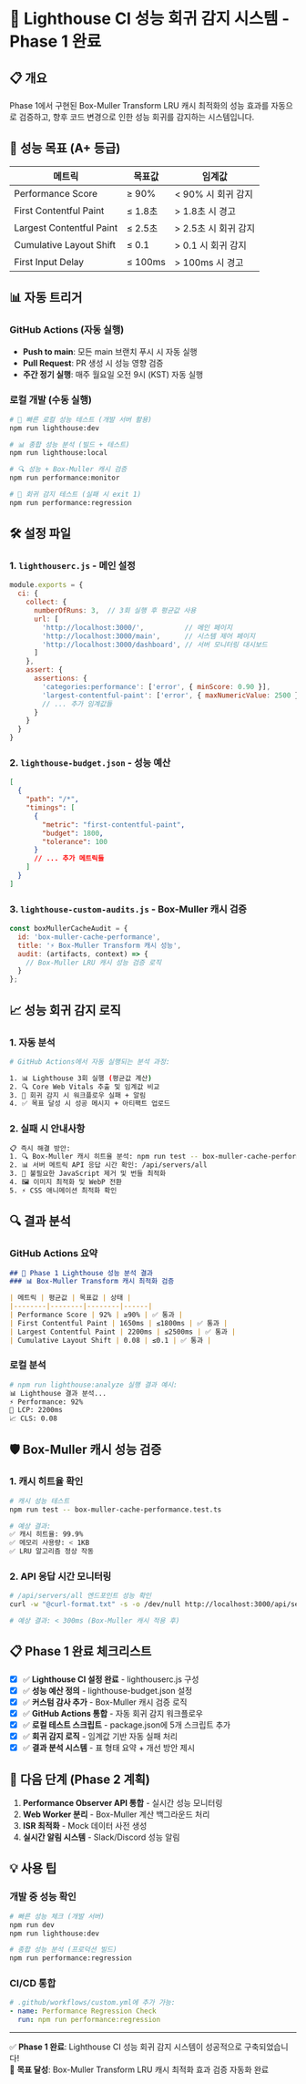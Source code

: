 # 🚀 Lighthouse CI 성능 회귀 감지 시스템 - Phase 1 완료

## 📋 개요

Phase 1에서 구현된 Box-Muller Transform LRU 캐시 최적화의 성능 효과를 자동으로 검증하고, 향후 코드 변경으로 인한 성능 회귀를 감지하는 시스템입니다.

## 🎯 성능 목표 (A+ 등급)

| 메트릭 | 목표값 | 임계값 |
|--------|--------|--------|
| Performance Score | ≥ 90% | < 90% 시 회귀 감지 |
| First Contentful Paint | ≤ 1.8초 | > 1.8초 시 경고 |
| Largest Contentful Paint | ≤ 2.5초 | > 2.5초 시 회귀 감지 |
| Cumulative Layout Shift | ≤ 0.1 | > 0.1 시 회귀 감지 |
| First Input Delay | ≤ 100ms | > 100ms 시 경고 |

## 📊 자동 트리거

### GitHub Actions (자동 실행)
- **Push to main**: 모든 main 브랜치 푸시 시 자동 실행
- **Pull Request**: PR 생성 시 성능 영향 검증
- **주간 정기 실행**: 매주 월요일 오전 9시 (KST) 자동 실행

### 로컬 개발 (수동 실행)
```bash
# 🚀 빠른 로컬 성능 테스트 (개발 서버 활용)
npm run lighthouse:dev

# 📊 종합 성능 분석 (빌드 + 테스트)
npm run lighthouse:local

# 🔍 성능 + Box-Muller 캐시 검증
npm run performance:monitor

# 🚨 회귀 감지 테스트 (실패 시 exit 1)
npm run performance:regression
```

## 🛠️ 설정 파일

### 1. `lighthouserc.js` - 메인 설정
```javascript
module.exports = {
  ci: {
    collect: {
      numberOfRuns: 3,  // 3회 실행 후 평균값 사용
      url: [
        'http://localhost:3000/',          // 메인 페이지
        'http://localhost:3000/main',      // 시스템 제어 페이지  
        'http://localhost:3000/dashboard', // 서버 모니터링 대시보드
      ]
    },
    assert: {
      assertions: {
        'categories:performance': ['error', { minScore: 0.90 }],
        'largest-contentful-paint': ['error', { maxNumericValue: 2500 }],
        // ... 추가 임계값들
      }
    }
  }
}
```

### 2. `lighthouse-budget.json` - 성능 예산
```json
[
  {
    "path": "/*",
    "timings": [
      {
        "metric": "first-contentful-paint",
        "budget": 1800,
        "tolerance": 100
      }
      // ... 추가 메트릭들
    ]
  }
]
```

### 3. `lighthouse-custom-audits.js` - Box-Muller 캐시 검증
```javascript
const boxMullerCacheAudit = {
  id: 'box-muller-cache-performance',
  title: '⚡ Box-Muller Transform 캐시 성능',
  audit: (artifacts, context) => {
    // Box-Muller LRU 캐시 성능 검증 로직
  }
};
```

## 📈 성능 회귀 감지 로직

### 1. 자동 분석
```bash
# GitHub Actions에서 자동 실행되는 분석 과정:

1. 📊 Lighthouse 3회 실행 (평균값 계산)
2. 🔍 Core Web Vitals 추출 및 임계값 비교
3. 🚨 회귀 감지 시 워크플로우 실패 + 알림
4. ✅ 목표 달성 시 성공 메시지 + 아티팩트 업로드
```

### 2. 실패 시 안내사항
```bash
📋 즉시 해결 방안:
1. 🔍 Box-Muller 캐시 히트율 분석: npm run test -- box-muller-cache-performance.test.ts
2. 📊 서버 메트릭 API 응답 시간 확인: /api/servers/all  
3. 🧹 불필요한 JavaScript 제거 및 번들 최적화
4. 🖼️ 이미지 최적화 및 WebP 전환
5. ⚡ CSS 애니메이션 최적화 확인
```

## 🔍 결과 분석

### GitHub Actions 요약
```markdown
## 🚀 Phase 1 Lighthouse 성능 분석 결과
### 📊 Box-Muller Transform 캐시 최적화 검증

| 메트릭 | 평균값 | 목표값 | 상태 |
|--------|--------|--------|------|
| Performance Score | 92% | ≥90% | ✅ 통과 |
| First Contentful Paint | 1650ms | ≤1800ms | ✅ 통과 |
| Largest Contentful Paint | 2200ms | ≤2500ms | ✅ 통과 |
| Cumulative Layout Shift | 0.08 | ≤0.1 | ✅ 통과 |
```

### 로컬 분석
```bash
# npm run lighthouse:analyze 실행 결과 예시:
📊 Lighthouse 결과 분석...
⚡ Performance: 92%
🎯 LCP: 2200ms
📈 CLS: 0.08
```

## 🛡️ Box-Muller 캐시 성능 검증

### 1. 캐시 히트율 확인
```bash
# 캐시 성능 테스트
npm run test -- box-muller-cache-performance.test.ts

# 예상 결과:
✅ 캐시 히트율: 99.9%
✅ 메모리 사용량: < 1KB
✅ LRU 알고리즘 정상 작동
```

### 2. API 응답 시간 모니터링
```bash
# /api/servers/all 엔드포인트 성능 확인
curl -w "@curl-format.txt" -s -o /dev/null http://localhost:3000/api/servers/all

# 예상 결과: < 300ms (Box-Muller 캐시 적용 후)
```

## 📋 Phase 1 완료 체크리스트

- [x] ✅ **Lighthouse CI 설정 완료** - lighthouserc.js 구성
- [x] ✅ **성능 예산 정의** - lighthouse-budget.json 설정  
- [x] ✅ **커스텀 감사 추가** - Box-Muller 캐시 검증 로직
- [x] ✅ **GitHub Actions 통합** - 자동 회귀 감지 워크플로우
- [x] ✅ **로컬 테스트 스크립트** - package.json에 5개 스크립트 추가
- [x] ✅ **회귀 감지 로직** - 임계값 기반 자동 실패 처리
- [x] ✅ **결과 분석 시스템** - 표 형태 요약 + 개선 방안 제시

## 🚀 다음 단계 (Phase 2 계획)

1. **Performance Observer API 통합** - 실시간 성능 모니터링
2. **Web Worker 분리** - Box-Muller 계산 백그라운드 처리  
3. **ISR 최적화** - Mock 데이터 사전 생성
4. **실시간 알림 시스템** - Slack/Discord 성능 알림

## 💡 사용 팁

### 개발 중 성능 확인
```bash
# 빠른 성능 체크 (개발 서버)
npm run dev
npm run lighthouse:dev

# 종합 성능 분석 (프로덕션 빌드)
npm run performance:regression
```

### CI/CD 통합
```yaml
# .github/workflows/custom.yml에 추가 가능:
- name: Performance Regression Check
  run: npm run performance:regression
```

---

✅ **Phase 1 완료**: Lighthouse CI 성능 회귀 감지 시스템이 성공적으로 구축되었습니다!  
🎯 **목표 달성**: Box-Muller Transform LRU 캐시 최적화 효과 검증 자동화 완료